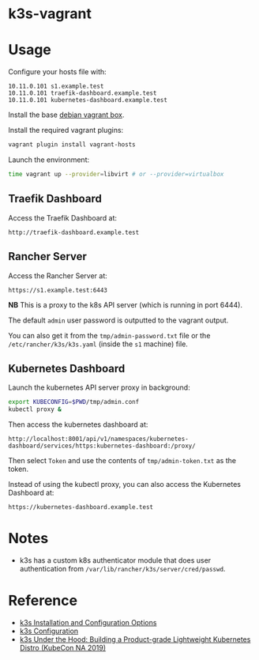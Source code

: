 # k3s-vagrant
# Usage

Configure your hosts file with:

```
10.11.0.101 s1.example.test
10.11.0.101 traefik-dashboard.example.test
10.11.0.101 kubernetes-dashboard.example.test
```

Install the base [debian vagrant box](https://github.com/rgl/debian-vagrant).

Install the required vagrant plugins:

```bash
vagrant plugin install vagrant-hosts
```

Launch the environment:

```bash
time vagrant up --provider=libvirt # or --provider=virtualbox
```

## Traefik Dashboard

Access the Traefik Dashboard at:

    http://traefik-dashboard.example.test

## Rancher Server

Access the Rancher Server at:

    https://s1.example.test:6443

**NB** This is a proxy to the k8s API server (which is running in port 6444).

The default `admin` user password is outputted to the vagrant output.

You can also get it from the `tmp/admin-password.txt` file or the
`/etc/rancher/k3s/k3s.yaml` (inside the `s1` machine) file.

## Kubernetes Dashboard

Launch the kubernetes API server proxy in background:

```bash
export KUBECONFIG=$PWD/tmp/admin.conf
kubectl proxy &
```

Then access the kubernetes dashboard at:

    http://localhost:8001/api/v1/namespaces/kubernetes-dashboard/services/https:kubernetes-dashboard:/proxy/

Then select `Token` and use the contents of `tmp/admin-token.txt` as the token.

Instead of using the kubectl proxy, you can also access the Kubernetes Dashboard at:

    https://kubernetes-dashboard.example.test

# Notes

* k3s has a custom k8s authenticator module that does user authentication from `/var/lib/rancher/k3s/server/cred/passwd`.

# Reference

* [k3s Installation and Configuration Options](https://rancher.com/docs/k3s/latest/en/installation/install-options/)
* [k3s Configuration](https://rancher.com/docs/k3s/latest/en/configuration/)
* [k3s Under the Hood: Building a Product-grade Lightweight Kubernetes Distro (KubeCon NA 2019)](https://www.youtube.com/watch?v=-HchRyqNtkU)
